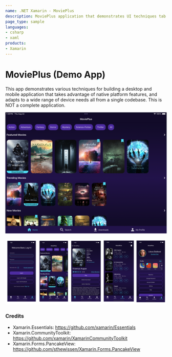 ```yaml
---
name: .NET Xamarin - MoviePlus
description: MoviePlus application that demonstrates UI techniques tab bars, listviews, login and more. The project features a desktop/tablet UI and a mobile UI.
page_type: sample
languages:
- csharp
- xaml
products:
- Xamarin
---
```


# MoviePlus (Demo App)

This app demonstrates various techniques for building a desktop and mobile application that takes advantage of native platform features, and adapts to a wide range of device needs all from a single codebase. This is NOT a complete application.

<img width="1100" alt="movieplus-tablet" src="img/movieplus-ipad-screen.png">

![movieplus-mobile-2](img/movieplus-mobile-screens.png)

### Credits

* Xamarin.Essentials: https://github.com/xamarin/Essentials
* Xamarin.CommunityToolkit: https://github.com/xamarin/XamarinCommunityToolkit
* Xamarin.Forms.PancakeView: https://github.com/sthewissen/Xamarin.Forms.PancakeView
